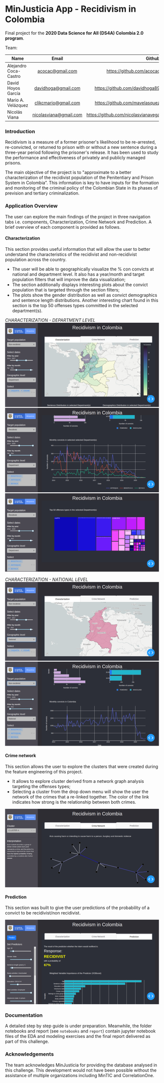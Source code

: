 # MinJusticia App - Recidivism in Colombia

Final project for the **2020 Data Science for All (DS4A) Colombia 2.0 program**.  

Team:  

| Name            |            Email           |                             Github | 
|-----------------|:--------------------------:|-----------------------------------:|
| Alejandro Coca-Castro    | acocac@gmail.com |     https://github.com/acocac |
| David Hoyos García | davidhoga@gmail.com |         https://github.com/davidhoga89 |
| Mario A. Velázquez |  clikcmario@gmail.com  | https://github.com/mavelasquez | 
| Nicolás Viana |  nicolasviana@gmail.com  | https://github.com/nicolasvianavega | 

### Introduction
Recidivism is a measure of a former prisoner's likelihood to be re-arrested, re-convicted, or returned to prison with or without a new sentence during a three-year period following the prisoner's release. It has been used to study the performance and effectiveness of privately and publicly managed prisons.

The main objective of the project is to "approximate to a better characterization of the recidivist population of the Penitentiary and Prison System in Colombia”. 
This information is key to have inputs for the formation and monitoring of the criminal policy of the Colombian State in its phases of prevision and tertiary criminalization. 

### Application Overview 
The user can explore the main findings of the project in three navigation tabs i.e. components, Characterization, Crime Network and Prediction. A brief overview of each component is provided as follows.

#### Characterization
This section provides useful information that will allow the user to better understand the characteristics of the recidivist and non-recidivist population across the country.
* The user will be able to geographically visualize the \% con convicts at national and department level. It also has a year/month and target population filters that will improve the data visualization;
* The section additionally displays interesting plots about the convict population that is targeted through the section filters;
* The plots show the gender distribution as well as convict demographics and sentence length distributions. Another interesting chart found in this section is the top 50 offenses types committed in the selected department(s).

*CHARACTERIZATION - DEPARTMENT LEVEL*  
![char_depto-map](img/dash_characterization_depto-map.png)
![char_depto-map](img/dash_characterization_depto-time.png)
![char_depto-map](img/dash_characterization_depto-block.png)

*CHARACTERIZATION - NATIONAL LEVEL*  
![char_national-map](img/dash_characterization_national-map.png)
![char_national-line](img/dash_characterization_national-time.png)

#### Crime network  
This section allows the user to explore the clusters that were created during the feature engineering of this project.
* It allows to explore cluster derived from a network graph analysis targeting the offenses types; 
* Selecting a cluster from the drop down menu will show the user the network of the crimes that a re-linked together. The color of the link indicates how strong is the relationship between both crimes.

![crimes](img/dash_network.png)

#### Prediction  
This section was built to give the user predictions of the probability of a convict to be recidivist/non recidivist.

![prediction](img/dash_prediction.png)

### Documentation
A detailed step by step guide is under preparation. Meanwhile, the folder notebooks and report (see `notebooks` and `report`) contain jupyter notebook files of the EDA and modeling exercises and the final report delivered as part of this challenge.

### Acknowledgements
The team acknowledges MinJusticia for providing the database analysed in this challenge. This development would not have been possible without the assistance of multiple organizations including MinTIC and CorrelationOne.

